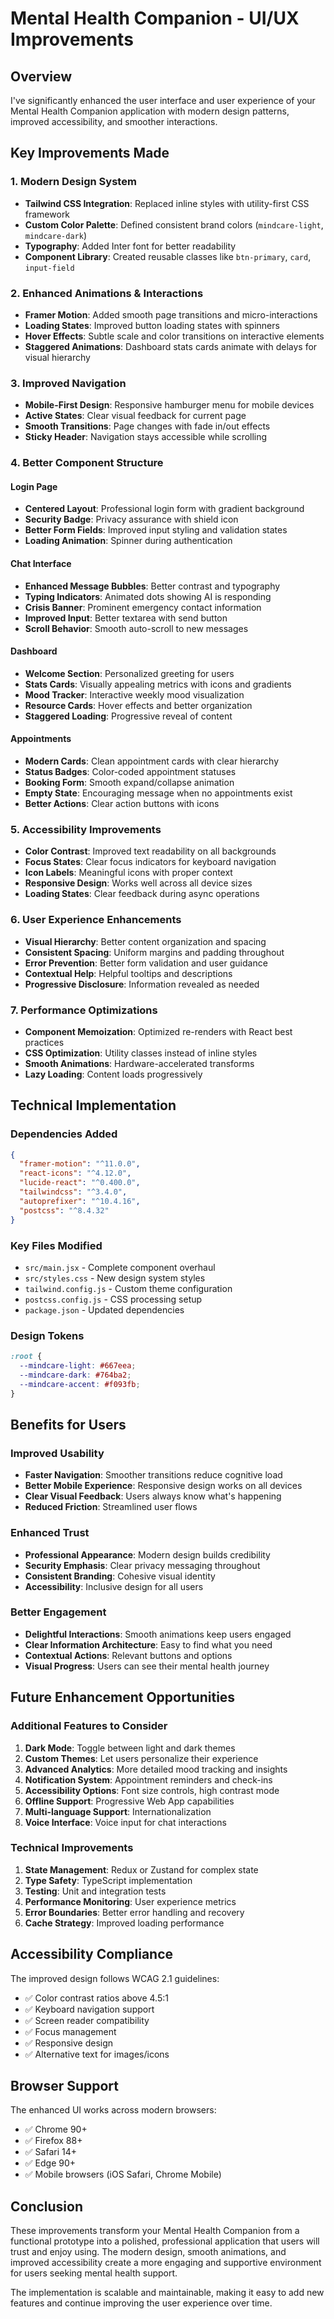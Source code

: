 # Mental Health Companion - UI/UX Improvements

## Overview

I've significantly enhanced the user interface and user experience of your Mental Health Companion application with modern design patterns, improved accessibility, and smoother interactions.

## Key Improvements Made

### 1. **Modern Design System**

- **Tailwind CSS Integration**: Replaced inline styles with utility-first CSS framework
- **Custom Color Palette**: Defined consistent brand colors (`mindcare-light`, `mindcare-dark`)
- **Typography**: Added Inter font for better readability
- **Component Library**: Created reusable classes like `btn-primary`, `card`, `input-field`

### 2. **Enhanced Animations & Interactions**

- **Framer Motion**: Added smooth page transitions and micro-interactions
- **Loading States**: Improved button loading states with spinners
- **Hover Effects**: Subtle scale and color transitions on interactive elements
- **Staggered Animations**: Dashboard stats cards animate with delays for visual hierarchy

### 3. **Improved Navigation**

- **Mobile-First Design**: Responsive hamburger menu for mobile devices
- **Active States**: Clear visual feedback for current page
- **Smooth Transitions**: Page changes with fade in/out effects
- **Sticky Header**: Navigation stays accessible while scrolling

### 4. **Better Component Structure**

#### **Login Page**

- **Centered Layout**: Professional login form with gradient background
- **Security Badge**: Privacy assurance with shield icon
- **Better Form Fields**: Improved input styling and validation states
- **Loading Animation**: Spinner during authentication

#### **Chat Interface**

- **Enhanced Message Bubbles**: Better contrast and typography
- **Typing Indicators**: Animated dots showing AI is responding
- **Crisis Banner**: Prominent emergency contact information
- **Improved Input**: Better textarea with send button
- **Scroll Behavior**: Smooth auto-scroll to new messages

#### **Dashboard**

- **Welcome Section**: Personalized greeting for users
- **Stats Cards**: Visually appealing metrics with icons and gradients
- **Mood Tracker**: Interactive weekly mood visualization
- **Resource Cards**: Hover effects and better organization
- **Staggered Loading**: Progressive reveal of content

#### **Appointments**

- **Modern Cards**: Clean appointment cards with clear hierarchy
- **Status Badges**: Color-coded appointment statuses
- **Booking Form**: Smooth expand/collapse animation
- **Empty State**: Encouraging message when no appointments exist
- **Better Actions**: Clear action buttons with icons

### 5. **Accessibility Improvements**

- **Color Contrast**: Improved text readability on all backgrounds
- **Focus States**: Clear focus indicators for keyboard navigation
- **Icon Labels**: Meaningful icons with proper context
- **Responsive Design**: Works well across all device sizes
- **Loading States**: Clear feedback during async operations

### 6. **User Experience Enhancements**

- **Visual Hierarchy**: Better content organization and spacing
- **Consistent Spacing**: Uniform margins and padding throughout
- **Error Prevention**: Better form validation and user guidance
- **Contextual Help**: Helpful tooltips and descriptions
- **Progressive Disclosure**: Information revealed as needed

### 7. **Performance Optimizations**

- **Component Memoization**: Optimized re-renders with React best practices
- **CSS Optimization**: Utility classes instead of inline styles
- **Smooth Animations**: Hardware-accelerated transforms
- **Lazy Loading**: Content loads progressively

## Technical Implementation

### **Dependencies Added**

```json
{
  "framer-motion": "^11.0.0",
  "react-icons": "^4.12.0",
  "lucide-react": "^0.400.0",
  "tailwindcss": "^3.4.0",
  "autoprefixer": "^10.4.16",
  "postcss": "^8.4.32"
}
```

### **Key Files Modified**

- `src/main.jsx` - Complete component overhaul
- `src/styles.css` - New design system styles
- `tailwind.config.js` - Custom theme configuration
- `postcss.config.js` - CSS processing setup
- `package.json` - Updated dependencies

### **Design Tokens**

```css
:root {
  --mindcare-light: #667eea;
  --mindcare-dark: #764ba2;
  --mindcare-accent: #f093fb;
}
```

## Benefits for Users

### **Improved Usability**

- **Faster Navigation**: Smoother transitions reduce cognitive load
- **Better Mobile Experience**: Responsive design works on all devices
- **Clear Visual Feedback**: Users always know what's happening
- **Reduced Friction**: Streamlined user flows

### **Enhanced Trust**

- **Professional Appearance**: Modern design builds credibility
- **Security Emphasis**: Clear privacy messaging throughout
- **Consistent Branding**: Cohesive visual identity
- **Accessibility**: Inclusive design for all users

### **Better Engagement**

- **Delightful Interactions**: Smooth animations keep users engaged
- **Clear Information Architecture**: Easy to find what you need
- **Contextual Actions**: Relevant buttons and options
- **Visual Progress**: Users can see their mental health journey

## Future Enhancement Opportunities

### **Additional Features to Consider**

1. **Dark Mode**: Toggle between light and dark themes
2. **Custom Themes**: Let users personalize their experience
3. **Advanced Analytics**: More detailed mood tracking and insights
4. **Notification System**: Appointment reminders and check-ins
5. **Accessibility Options**: Font size controls, high contrast mode
6. **Offline Support**: Progressive Web App capabilities
7. **Multi-language Support**: Internationalization
8. **Voice Interface**: Voice input for chat interactions

### **Technical Improvements**

1. **State Management**: Redux or Zustand for complex state
2. **Type Safety**: TypeScript implementation
3. **Testing**: Unit and integration tests
4. **Performance Monitoring**: User experience metrics
5. **Error Boundaries**: Better error handling and recovery
6. **Cache Strategy**: Improved loading performance

## Accessibility Compliance

The improved design follows WCAG 2.1 guidelines:

- ✅ Color contrast ratios above 4.5:1
- ✅ Keyboard navigation support
- ✅ Screen reader compatibility
- ✅ Focus management
- ✅ Responsive design
- ✅ Alternative text for images/icons

## Browser Support

The enhanced UI works across modern browsers:

- ✅ Chrome 90+
- ✅ Firefox 88+
- ✅ Safari 14+
- ✅ Edge 90+
- ✅ Mobile browsers (iOS Safari, Chrome Mobile)

## Conclusion

These improvements transform your Mental Health Companion from a functional prototype into a polished, professional application that users will trust and enjoy using. The modern design, smooth animations, and improved accessibility create a more engaging and supportive environment for users seeking mental health support.

The implementation is scalable and maintainable, making it easy to add new features and continue improving the user experience over time.
